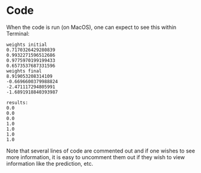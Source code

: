 # Code

When the code is run (on MacOS), one can expect to see this within Terminal:

```shell
weights initial
0.7170326429280839
0.9932271596512686
0.9775970199199433
0.6573537687331596
weights final
8.919053208314109
-0.6696600379988824
-2.471117294805991
-1.6891918840393987

results: 
0.0
0.0
0.0
1.0
1.0
1.0
1.0
```

Note that several lines of code are commented out and if one wishes to see more information, it is easy to uncomment them out if they wish to view information like the prediction, etc. 

